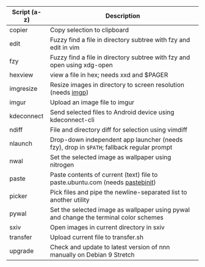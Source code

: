 | Script (a-z) | Description |
| --- | --- |
| copier | Copy selection to clipboard |
| edit | Fuzzy find a file in directory subtree with fzy and edit in vim |
| fzy | Fuzzy find a file in directory subtree with fzy and open using xdg-open |
| hexview | view a file in hex; needs xxd and $PAGER |
| imgresize | Resize images in directory to screen resolution (needs [imgp](https://github.com/jarun/imgp)) |
| imgur | Upload an image file to imgur |
| kdeconnect | Send selected files to Android device using kdeconnect-cli |
| ndiff | File and directory diff for selection using vimdiff |
| nlaunch | Drop-down independent app launcher (needs fzy), drop in `$PATH`; fallback regular prompt |
| nwal | Set the selected image as wallpaper using nitrogen |
| paste | Paste contents of current (text) file to paste.ubuntu.com (needs [pastebinit](https://launchpad.net/pastebinit)) |
| picker | Pick files and pipe the newline-separated list to another utility |
| pywal | Set the selected image as wallpaper using pywal and change the terminal color schemes |
| sxiv | Open images in current directory in sxiv |
| transfer | Upload current file to transfer.sh |
| upgrade | Check and update to latest version of nnn manually on Debian 9 Stretch |
